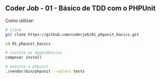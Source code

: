 Coder Job - 01 - Básico de TDD com o PHPUnit
-------------------------------------------

Como utilizar:

```bash
# clone
git clone https://github.com/coderjob/01_phpunit_basics.git

cd 01_phpunit_basics

# instale as dependências
composer install

# execute o phpunit
./vendor/bin/phpunit --colors tests
```
